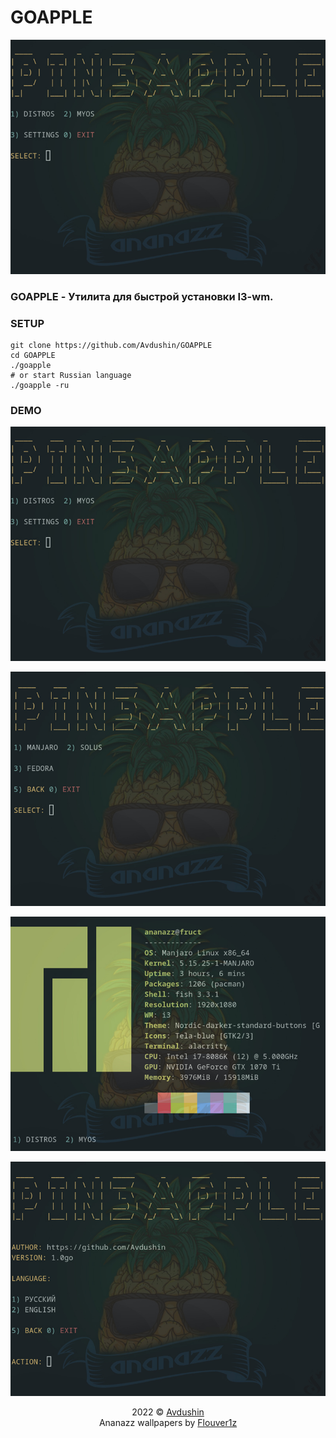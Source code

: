 # GOAPPLE

<div align="center">
	<img src="src/assets/mm.jpg">    
</div>





### GOAPPLE - Утилита для быстрой установки I3-wm.

### SETUP

```text
git clone https://github.com/Avdushin/GOAPPLE
cd GOAPPLE
./goapple
# or start Russian language
./goapple -ru
```

### DEMO

![mm](src/assets/mm.jpg)

![dm](src/assets/dm.jpg)

![myos](src/assets/myos.jpg)

![settings](src/assets/settings.jpg)

<p align="center">
2022 © <a href="https://github.com/Avdushin" target="_blank">Avdushin</a>	<br/>
Ananazz wallpapers by <a href="https://t.me/sm1rn0fskiy">Flouver1z</a> 
</p>
